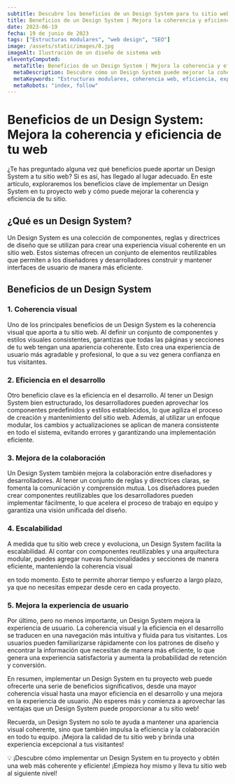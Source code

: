 ```yaml
---
subtitle: Descubre los beneficios de un Design System para tu sitio web
title: Beneficios de un Design System | Mejora la coherencia y eficiencia de tu web
date: 2023-06-19
fecha: 19 de junio de 2023
tags: ["Estructuras modulares", "web design", "SEO"]
image: /assets/static/images/8.jpg
imageAlt: Ilustración de un diseño de sistema web
eleventyComputed:
  metaTitle: Beneficios de un Design System | Mejora la coherencia y eficiencia de tu web
  metaDescription: Descubre cómo un Design System puede mejorar la coherencia y eficiencia de tu sitio web. Obtén más clics y mejora la experiencia de usuario. 💡 ¡Conoce los beneficios ahora!
  metaKeywords: "Estructuras modulares, coherencia web, eficiencia, experiencia de usuario"
  metaRobots: "index, follow"
---
```


# Beneficios de un Design System: Mejora la coherencia y eficiencia de tu web

¿Te has preguntado alguna vez qué beneficios puede aportar un Design System a tu sitio web? Si es así, has llegado al lugar adecuado. En este artículo, exploraremos los beneficios clave de implementar un Design System en tu proyecto web y cómo puede mejorar la coherencia y eficiencia de tu sitio.

## ¿Qué es un Design System?

Un Design System es una colección de componentes, reglas y directrices de diseño que se utilizan para crear una experiencia visual coherente en un sitio web. Estos sistemas ofrecen un conjunto de elementos reutilizables que permiten a los diseñadores y desarrolladores construir y mantener interfaces de usuario de manera más eficiente.

## Beneficios de un Design System

### 1. Coherencia visual

Uno de los principales beneficios de un Design System es la coherencia visual que aporta a tu sitio web. Al definir un conjunto de componentes y estilos visuales consistentes, garantizas que todas las páginas y secciones de tu web tengan una apariencia coherente. Esto crea una experiencia de usuario más agradable y profesional, lo que a su vez genera confianza en tus visitantes.

### 2. Eficiencia en el desarrollo

Otro beneficio clave es la eficiencia en el desarrollo. Al tener un Design System bien estructurado, los desarrolladores pueden aprovechar los componentes predefinidos y estilos establecidos, lo que agiliza el proceso de creación y mantenimiento del sitio web. Además, al utilizar un enfoque modular, los cambios y actualizaciones se aplican de manera consistente en todo el sistema, evitando errores y garantizando una implementación eficiente.

### 3. Mejora de la colaboración

Un Design System también mejora la colaboración entre diseñadores y desarrolladores. Al tener un conjunto de reglas y directrices claras, se fomenta la comunicación y comprensión mutua. Los diseñadores pueden crear componentes reutilizables que los desarrolladores pueden implementar fácilmente, lo que acelera el proceso de trabajo en equipo y garantiza una visión unificada del diseño.

### 4. Escalabilidad

A medida que tu sitio web crece y evoluciona, un Design System facilita la escalabilidad. Al contar con componentes reutilizables y una arquitectura modular, puedes agregar nuevas funcionalidades y secciones de manera eficiente, manteniendo la coherencia visual

 en todo momento. Esto te permite ahorrar tiempo y esfuerzo a largo plazo, ya que no necesitas empezar desde cero en cada proyecto.

### 5. Mejora la experiencia de usuario

Por último, pero no menos importante, un Design System mejora la experiencia de usuario. La coherencia visual y la eficiencia en el desarrollo se traducen en una navegación más intuitiva y fluida para tus visitantes. Los usuarios pueden familiarizarse rápidamente con los patrones de diseño y encontrar la información que necesitan de manera más eficiente, lo que genera una experiencia satisfactoria y aumenta la probabilidad de retención y conversión.

En resumen, implementar un Design System en tu proyecto web puede ofrecerte una serie de beneficios significativos, desde una mayor coherencia visual hasta una mayor eficiencia en el desarrollo y una mejora en la experiencia de usuario. ¡No esperes más y comienza a aprovechar las ventajas que un Design System puede proporcionar a tu sitio web!

Recuerda, un Design System no solo te ayuda a mantener una apariencia visual coherente, sino que también impulsa la eficiencia y la colaboración en todo tu equipo. ¡Mejora la calidad de tu sitio web y brinda una experiencia excepcional a tus visitantes!

💡 ¡Descubre cómo implementar un Design System en tu proyecto y obtén una web más coherente y eficiente! ¡Empieza hoy mismo y lleva tu sitio web al siguiente nivel!

